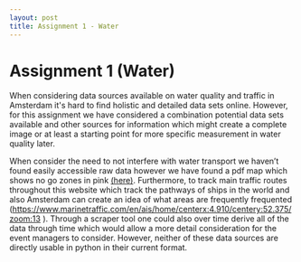 ```yaml
---
layout: post
title: Assignment 1 - Water
---
```


# Assignment 1 (Water)
When considering data sources available on water quality and traffic in Amsterdam it's hard to find holistic and detailed data sets online. However, for this assignment we have considered a combination potential data sets available and other sources for information which might create a complete image or at least a starting point for more specific measurement in water quality later.

When consider the need to not interfere with water transport we haven’t found easily accessible raw data however we have found a pdf map which shows no go zones in pink [(here)](https://sloepdelen.nl/downloads/information_amsterdam_en.pdf). Furthermore, to track main traffic routes throughout this website which track the pathways of ships in the world and also Amsterdam can create an idea of what areas are frequently frequented (https://www.marinetraffic.com/en/ais/home/centerx:4.910/centery:52.375/zoom:13 ). Through a scraper tool one could also over time derive all of the data through time which would allow a more detail consideration for the event managers to consider. However, neither of these data sources are directly usable in python in their current format.